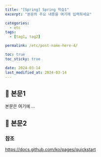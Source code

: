 ```yaml
---
title: "[Spring] Spring 학습1"
excerpt: "본문의 주요 내용을 여기에 입력하세요"

categories:
  - etc
tags:
  - [tag1, tag2]

permalink: /etc/post-name-here-4/

toc: true
toc_sticky: true

date: 2024-03-14
last_modified_at: 2024-03-14
---
```


## 🦥 본문1

본문은 여기에 ...

## 🦥 본문2

### 참조
https://docs.github.com/ko/pages/quickstart
